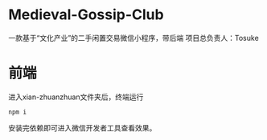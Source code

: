 # Medieval-Gossip-Club
一款基于“文化产业”的二手闲置交易微信小程序，带后端
项目总负责人：Tosuke

# 前端

进入xian-zhuanzhuan文件夹后，终端运行

```
npm i
```
安装完依赖即可进入微信开发者工具查看效果。

